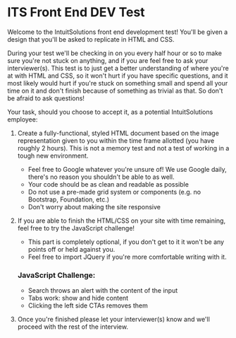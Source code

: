 # ITS Front End DEV Test

Welcome to the IntuitSolutions front end development test! You'll be given a design that you'll
be asked to replicate in HTML and CSS.

During your test we'll be checking in on you every half hour or so to make sure you're not stuck on anything,
and if you are feel free to ask your interviewer(s). This test is to just get a better understanding of where you're at with HTML
and CSS, so it won't hurt if you have specific questions, and it most likely would hurt if you're stuck on
something small and spend all your time on it and don't finish because of something as trivial as that.
So don't be afraid to ask questions!

Your task, should you choose to accept it, as a potential IntuitSolutions employee:

1. Create a fully-functional, styled HTML document based on the image representation 
   given to you within the time frame allotted (you have roughly 2 hours). This is not a memory
   test and not a test of working in a tough new environment.
 
	- Feel free to Google whatever you're unsure of! We use Google daily, there's no reason you shouldn't be able to as well. 
	- Your code should be as clean and readable as possible
	- Do not use a pre-made grid system or components (e.g. no Bootstrap, Foundation, etc.)
	- Don't worry about making the site responsive

2. If you are able to finish the HTML/CSS on your site with time remaining, feel free to try the
   JavaScript challenge!

	- This part is completely optional, if you don't get to it it won't be any points off or held
	   against you.
	- Feel free to import JQuery if you're more comfortable writing with it.

    ### JavaScript Challenge:

    - Search throws an alert with the content of the input
    - Tabs work: show and hide content
    - Clicking the left side CTAs removes them

3. Once you're finished please let your interviewer(s) know and we'll proceed with the rest of the interview.
